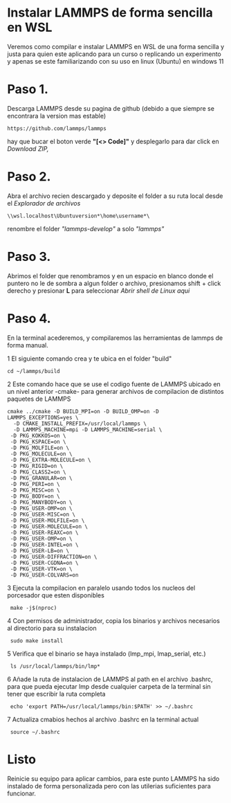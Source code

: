 # Instalar LAMMPS de forma sencilla en WSL
Veremos como compilar e instalar LAMMPS en WSL de una forma sencilla y justa para quien este aplicando para un curso o replicando un experimento y apenas se este familiarizando con su uso en linux (Ubuntu) en windows 11

# **Paso 1.**
Descarga LAMMPS desde su pagina de github (debido a que siempre se encontrara la version mas estable)

    https://github.com/lammps/lammps

hay que bucar el boton verde **"[<> Code]"** y desplegarlo para dar click en *Download ZIP,*

# **Paso 2.**
Abra el archivo recien descargado y deposite el folder a su ruta local desde el _Explorador de archivos_ 

    \\wsl.localhost\Ubuntuversion*\home\username*\

renombre el folder _"lammps-develop"_ a solo *"lammps"*

# **Paso 3.**
Abrimos el folder que renombramos y en un espacio en blanco donde el puntero no le de sombra a algun folder o archivo, presionamos shift + click derecho y presionar **L** para seleccionar _Abrir shell de Linux aqui_ 

# **Paso 4.**
En la terminal acederemos, y compilaremos las herramientas de lammps de forma manual.

1 El siguiente comando crea y te ubica en el folder "build"

    cd ~/lammps/build

2 Este comando hace que se use el codigo fuente de LAMMPS ubicado en un nivel anterior -cmake- para generar archivos de compilacion de distintos paquetes de LAMMPS
    
    cmake ../cmake -D BUILD_MPI=on -D BUILD_OMP=on -D LAMMPS_EXCEPTIONS=yes \
      -D CMAKE_INSTALL_PREFIX=/usr/local/lammps \
      -D LAMMPS_MACHINE=mpi -D LAMMPS_MACHINE=serial \
     -D PKG_KOKKOS=on \
     -D PKG_KSPACE=on \
     -D PKG_MOLFILE=on \
     -D PKG_MOLECULE=on \
     -D PKG_EXTRA-MOLECULE=on \
     -D PKG_RIGID=on \
     -D PKG_CLASS2=on \
     -D PKG_GRANULAR=on \
     -D PKG_PERI=on \
     -D PKG_MISC=on \
     -D PKG_BODY=on \
     -D PKG_MANYBODY=on \
     -D PKG_USER-OMP=on \
     -D PKG_USER-MISC=on \
     -D PKG_USER-MOLFILE=on \
     -D PKG_USER-MOLECULE=on \
     -D PKG_USER-REAXC=on \
     -D PKG_USER-OMP=on \
     -D PKG_USER-INTEL=on \
     -D PKG_USER-LB=on \
     -D PKG_USER-DIFFRACTION=on \
     -D PKG_USER-CGDNA=on \
     -D PKG_USER-VTK=on \
     -D PKG_USER-COLVARS=on

3 Ejecuta la compilacion en paralelo usando todos los nucleos del porcesador que esten disponibles
     
     make -j$(nproc)

4 Con permisos de administrador, copia los binarios y archivos necesarios al directorio para su instalacion 
     
     sudo make install

5 Verifica que el binario se haya instalado (lmp_mpi, lmap_serial, etc.)
     
     ls /usr/local/lammps/bin/lmp*

6 Añade la ruta de instalacion de LAMMPS al path en el archivo .bashrc, para que pueda ejecutar lmp desde cualquier carpeta de la terminal sin tener que escribir la ruta completa
     
     echo 'export PATH=/usr/local/lammps/bin:$PATH' >> ~/.bashrc

7 Actualiza cmabios hechos al archivo .bashrc en la terminal actual
     
     source ~/.bashrc


# **Listo**

Reinicie su equipo para aplicar cambios, para este punto LAMMPS ha sido instalado de forma personalizada pero con las utilerias suficientes para funcionar.
